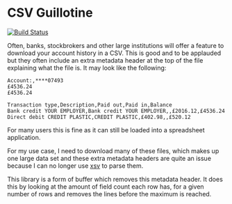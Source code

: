 # CSV Guillotine

[![Build Status](https://travis-ci.com/forbesmyester/csv-guillotine.svg?branch=master)](https://travis-ci.com/forbesmyester/csv-guillotine)

Often, banks, stockbrokers and other large institutions will offer a feature to download your account history in a CSV. This is good and to be applauded but they often include an extra metadata header at the top of the file explaining what the file is. It may look like the following:

    Account:,****07493
    £4536.24
    £4536.24

    Transaction type,Description,Paid out,Paid in,Balance
    Bank credit YOUR EMPLOYER,Bank credit YOUR EMPLOYER,,£2016.12,£4536.24
    Direct debit CREDIT PLASTIC,CREDIT PLASTIC,£402.98,,£520.12

For many users this is fine as it can still be loaded into a spreadsheet application.

For my use case, I need to download many of these files, which makes up one large data set and these extra metadata headers are quite an issue because I can no longer use [xsv](https://github.com/BurntSushi/xsv) to parse them.

This library is a form of buffer which removes this metadata header. It does this by looking at the amount of field count each row has, for a given number of rows and removes the lines before the maximum is reached.
